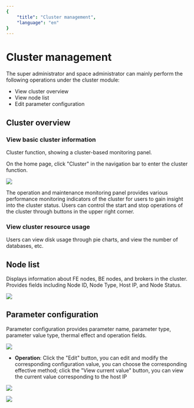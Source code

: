 ```yaml
---
{
    "title": "Cluster management",
    "language": "en"
}
---
```


<!-- 
Licensed to the Apache Software Foundation (ASF) under one
or more contributor license agreements.  See the NOTICE file
distributed with this work for additional information
regarding copyright ownership.  The ASF licenses this file
to you under the Apache License, Version 2.0 (the
"License"); you may not use this file except in compliance
with the License.  You may obtain a copy of the License at

  http://www.apache.org/licenses/LICENSE-2.0

Unless required by applicable law or agreed to in writing,
software distributed under the License is distributed on an
"AS IS" BASIS, WITHOUT WARRANTIES OR CONDITIONS OF ANY
KIND, either express or implied.  See the License for the
specific language governing permissions and limitations
under the License.
-->

# Cluster management

The super administrator and space administrator can mainly perform the following operations under the cluster module:

- View cluster overview
- View node list
- Edit parameter configuration

## Cluster overview

### View basic cluster information

Cluster function, showing a cluster-based monitoring panel.

On the home page, click "Cluster" in the navigation bar to enter the cluster function.

![](/images/doris-manager/iclustermanager-1.png)

The operation and maintenance monitoring panel provides various performance monitoring indicators of the cluster for users to gain insight into the cluster status. Users can control the start and stop operations of the cluster through buttons in the upper right corner.

### View cluster resource usage

Users can view disk usage through pie charts, and view the number of databases, etc.

## Node list

Displays information about FE nodes, BE nodes, and brokers in the cluster.
Provides fields including Node ID, Node Type, Host IP, and Node Status.

![](/images/doris-manager/iclustermanager-2.png)

## Parameter configuration

Parameter configuration provides parameter name, parameter type, parameter value type, thermal effect and operation fields.

![](/images/doris-manager/iclustermanager-3.png)

- **Operation**: Click the "Edit" button, you can edit and modify the corresponding configuration value, you can choose the corresponding effective method; click the "View current value" button, you can view the current value corresponding to the host IP

![](/images/doris-manager/iclustermanager-4.png)

![](/images/doris-manager/iclustermanager-5.png)

